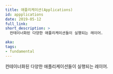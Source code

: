 ```yaml
---
title: 애플리케이션(Applications)
id: appplications
date: 2019-05-12
full_link:
short_description: >
  컨테이너화된 다양한 애플리케이션들이 실행되는 레이어.

aka:
tags:
- fundamental
---
```

  컨테이너화된 다양한 애플리케이션들이 실행되는 레이어.
